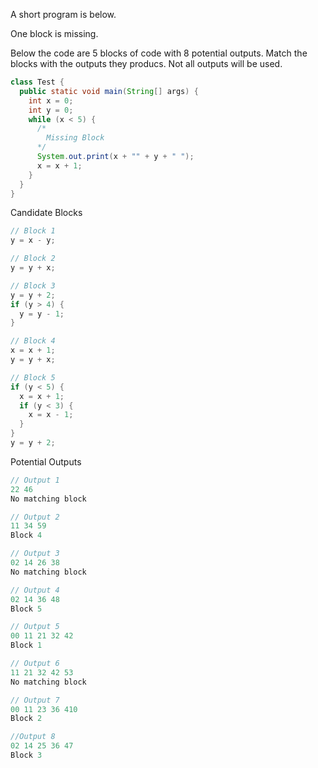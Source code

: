 A short program is below.

One block is missing.

Below the code are 5 blocks of code with 8 potential outputs. Match the blocks with the outputs they producs. Not all outputs will be used.

```Java
class Test {
  public static void main(String[] args) {
    int x = 0;
    int y = 0;
    while (x < 5) {
      /*
        Missing Block
      */
      System.out.print(x + "" + y + " ");
      x = x + 1;
    }
  }
}
```

Candidate Blocks
```Java
// Block 1
y = x - y;

// Block 2
y = y + x;

// Block 3
y = y + 2;
if (y > 4) {
  y = y - 1;
}

// Block 4
x = x + 1;
y = y + x;

// Block 5
if (y < 5) {
  x = x + 1;
  if (y < 3) {
    x = x - 1;
  }
}
y = y + 2;
```

Potential Outputs
```Java
// Output 1
22 46
No matching block

// Output 2
11 34 59
Block 4

// Output 3
02 14 26 38
No matching block

// Output 4
02 14 36 48
Block 5

// Output 5
00 11 21 32 42
Block 1

// Output 6
11 21 32 42 53
No matching block

// Output 7
00 11 23 36 410
Block 2

//Output 8
02 14 25 36 47
Block 3
```
